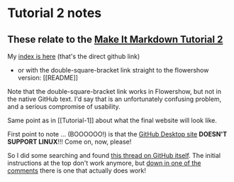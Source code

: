 # Tutorial 2 notes
## These relate to the [Make It Markdown Tutorial 2](https://makeitmarkdown.flowershow.app/learn/tutorial-2)

My [index is here](https://github.com/asimong/LI-tutorial-asg) (that's the direct github link)
* or with the double-square-bracket link straight to the flowershow version: [[README]]

Note that the double-square-bracket link works in Flowershow, but not in the native GitHub text.
I'd say that is an unfortunately confusing problem, and a serious compromise of usability.

Same point as in [[Tutorial-1]] about what the final website will look like.

First point to note … (BOOOOOO!) is that the [GitHub Desktop site](https://desktop.github.com/) **DOESN'T SUPPORT LINUX**!!!
Come on, now, please!

So I did some searching and found [this thread on GitHub itself](https://gist.github.com/berkorbay/6feda478a00b0432d13f1fc0a50467f1).
The initial instructions at the top don't work anymore, but [down in one of the comments](https://gist.github.com/berkorbay/6feda478a00b0432d13f1fc0a50467f1?permalink_comment_id=4787516#gistcomment-4787516) there is one that actually does work!

